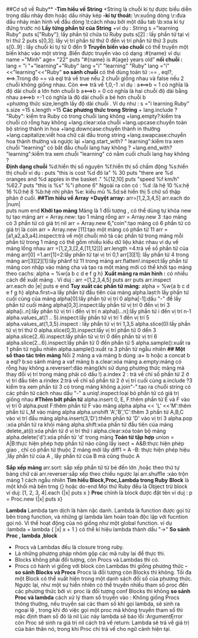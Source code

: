  ##Cơ sở về Ruby**
          **-Tìm hiểu về String**
          +String là chuỗi kí tự được biểu diễn trong dấu nháy đơn hoặc dấu nháy kép
          **-kí tự thoát:**
          \n:xuống dòng
          \r:đưa dấu nháy màn hình về đầu dòng
          \t:cách nhau bởi một dấu tab
          \b:xóa kí tự đứng trước nó
          **Lấy từng phần tử của String**
          +ví dụ : String s ="learning Ruby"
           puts s["Ruby"]:  lấy phần tử chứa từ Ruby 
           puts s[2] : lấy phần tử tại vị trí thứ 2
            puts s[0,3]: lấy vị trí phần tử thứ 0 đến vị trí phần tử thứ 3 
            puts s[0..9] : lấy chuỗi kí tự từ 0 đến 9 
            **Truyền biến vào chuỗi**
            có thể truyền một biến khác vào một string .Biến được truyền vào có dạng :#{name}
            ví dụ:
            name ="Minh"
            age= "22"
            puts "#{name} is #{age} years old"
          **nối chuỗi :**
            lang = "i "+"learning"+"Ruby"
             lang ="i"  "learning" "Ruby"
              lang ="i"<<"learning"<<"Ruby" 
              **so sánh chuỗi**
               có thể dùng toán tử :== , eql?,<==>.Trong đó == và eql trả về true  nếu 2 chuỗi giống nhau và false nếu 2 chuỗi không giống nhau. Còn <==> trả về 1,0,-1
                .ví dụ :
              a<==>b  = 1 có nghĩa là độ dài chuỗi a lớn hơn chuỗi b
       a<==>b = 0 có nghĩa là hai chuỗi độ dài bằng nhau
       a<==>b =-1 có nghĩa là độ dài chuỗi a bé hơn chuỗi b      
          +phương thức size,length lấy độ dài  chuỗi .
          Ví dụ như :
          s ="i learning Ruby"
           s.size =15
           s.length =15
           **Các phương thức trong String**
          +  lang.include ? "Ruby": kiểm tra Ruby có trong chuỗi lang không
          +lang.empty?:kiểm tra chuỗi có rỗng hay không
          +lang.clear:xóa chuỗi
          +lang.upcase:chuyển toàn bộ string thành in hoa
          +lang.downcase:chuyển thành in thường
          +lang.capitalize:viết  hoa chữ cái đầu trong string
          +lang.swapcase:chuyển hoa thành thường và ngược lại
          +lang.start_with? " learning":kiểm tra xem chuỗi "learning" có bắt đầu chuỗi lang hay không ? 
          +lang.end_with? "learning":kiểm tra xem chuỗi "learning" có nằm cuối chuỗi lang hay không ?    
          **Định dạng chuỗi**
          %d:hiển thị số nguyên
          %f:hiển thị số chấm động
          %s:hiển thị chuỗi
          ví dụ :
          puts "this is cost %d đô la" % 30
          puts "there are %d oranges and %d apples in the basket ." %[12,10]
          puts "speed %f km/h" %62.7
          puts "this is %s" %"i phone 6"
          Ngoài ra còn có :
          %d :là hệ 10
          %x:hệ 16
          %0:hệ 8
          %b:hệ nhị phân
          %e: kiểu mũ
          %.5d:sẽ hiển thị 5 chữ số thập phân ở cuối.
          **##Tìm hiểu về Array**
           **+Duyệt array:**
            arr=[1,2,3,4,5] 
            arr.each do |num|  
            puts num 
            end
            **Khởi tạo mảng**
            Mảng là 1 đối tượng , có thể dùng tự khóa new tự tạo mảng 
              arr = Array.new: tạo 1 mảng rổng
             arr = Array.new 3 :tạo mảng có 3 phần tử có giá trị nil
             arr = Array.new 6,"coin":tạo mảng có 6 phần tử có giá trị là coin
             arr = Array.new [11]:tạo một mảng có phần tử 11
             arr = [a1,a2,a3,a4].inspect:trả về một chuỗi mô tả các phần tử trong mảng
             mỗi phần tử trong 1 mảng có thể gồm nhiều kiểu dữ liệu khác nhau
             ví dụ về mảng lồng nhau
             arr =[1,2,3,[2,4,[11,12]]]
             arr.length =4:trả về số phần tử của mảng
             arr[0] =1.arr[1]=2:lấy phẩn tử tại vị trí 0,1
             arr[3][1]: lấy phần tử 4 trong mảng
             arr[3][2][1]:lấy phânf tử 11 trong mảng
             arr.flatten!.inspect:lấy phần tử mảng con nhập vào mảng cha và tạo ra một mảng mới
             có thể khởi tạo mảng theo cachs:
             alpha = %w{a b c d e f g h}
             **Xuất mảng ra màn hình :**
             có nhiều cách để xuất mảng .
             Ví duj :
             arr =[1,2,3,4,5]
             puts arr
             puts arr.inspect
             arr.each do |e|
             puts e
             end
             **Tuy xuất các phần tử mảng:**
            alpha = %w{a b c d e f g h}
            alpha.first=a lấy phần tử đầu tiên của mảng
            alpha.last:h lấy phần tử cuối cùng của mảng
            alpha[0]:lấy phần tử vị trí 0
            alpha[-1]:dấu "-" để lấy phần tử cuối mảng
            alpha[0,3].inspect:lấy phần tử vị trí 0 đến vị trí 3
            alpha[i..n]:lấy phần tử vị trí i đến vị trí n
           alpha[i...n]:lấy phần tử i đến vị trí n-1
           alpha.values_at(1 .. 5).inspect:lấy phần tử vị trí 1 đến vị trí 5
           alpha.values_at(1,3,5).inspect : lấy phần tử vị trí 1,3,5
           alpha.slice(0):lấy phần tử vị trí thứ 0 
           alpha.slice(0,3).inspect:lấy  vị trí phần tử 0 dến 3
           alpha.slice(2..6).inspect:lấy phần tử vị trí 0 đến phần tử vị trí 6
           alpha.slice(2...6).inspect:lấy phần tử 0 đến phần tử 5 
           alpha.sample():xuất ra 1 phần tử ngẫu nhiên
           alpha.sample():xuất ra 3 phần tử ngẫu nhiên
           **## Một số thao tác trên mảng**
Nối 2 mảng  a và mảng b dùng :a+ b hoặc a concat b
a eql? b:so sánh mảng a vaf mảng b
a.clear:xóa mảng
a.empty:mảng có rỗng hay không
a.reverser!:đảo mảng(khi sử dụng phương thức mảng mà thay đổi vị trí trong mảng phải có dấu !)
a.index 2 : trả về chỉ số phần tử 2 ở vị trí đầu tiên
a.rindex 2:trả về chỉ số phần tử 2 ở vị trí cuối cùng
a.include ?3 kiểm tra xem phần tử 3 có trong mảng không
a.join"-":tạo ra chuỗi string có các phần tử cách nhau dấu "-"
a.uniq!.inspect:loại bỏ phần tử có giá trị giống nhau
**#Thêm bớt phần tử**
alpha.insert 0, E, F:thêm phần tử E và F vào vị trí 0 
alpha.pust F:thêm phần tử F vào mảng alpha
alpha << 'L' <<'M':thêm phần tử L,M vào mảng alpha
alpha.unshift 'A','B','C':thêm 3 phần tử A,B,C vào vị trí đầu mảng
alpha.insert(3,'D'):thêm phần tử 'D' vào vị trí 3
alpha.pop :xóa phần tử ra khỏi mảng
alpha.shift:xóa phần tử đầu tiên của mảng
delete_at(i):xóa phần tử ở vị trí thứ i
alpha.clear:xóa toàn bộ mảng
alpha.delete('d'):xóa phần tử 'd' trong mảng
**Toán tử tập hợp**
union = A|B:thực hiện phép hợp phần tử nào cũng lấy
isect = A&B:thực hiện phép giao , chỉ có phần tử thuộc 2 mảng mới lấy
diff1 = A -B: thực hiện phép hiệu ,lấy phần tử của A , lấy phần tử của B mà cũng thuộc A

**Sắp xếp mảng**
arr.sort: sắp xếp phần tử từ bé đến lớn ,hoặc theo thứ tự bảng chữ cái
arr.reverser:sắp xếp theo chiều ngược lại
arr.shuffle :xáo trộn mảng 1 cách ngẫu nhiên
**Tìm hiểu Block,Proc,Lambda trong Ruby**
**Block**
là một khối mã bên trng {} hoặc do-end
Mọi thứ Ruby đều là Object trừ block
ví duj: [1,  2,  3,  4].each  {|x| puts x }
**Proc**
chính là block được đặt tên
ví duj :
p =  Proc.new  {|x| puts x}

**Lambda**
Lambda tạm dịch là hàm nặc danh. 
Lambda là function được gọi từ bên trong function, và những gì lambda làm hoàn toàn độc lập với fucntion gọi nó. Vì thế hoạt động của nó giống như một global function.
 ví dụ :lambda = lambda {  |x| x +  1  }
có thể kí hiệu lambda thành dấu  "->"
**So sánh Proc , lambda ,block**
-   Procs và Lambdas đều là closure trong ruby.
-   Là những phương pháp nhóm gộp các mã ruby lại để thực thi.
-   Blocks không phải đối tượng, còn Procs và Lambdas thì có.
-   Procs có hành vi giống với block còn Lambdas thì giống phương thức
**- so sánh Blocks và Procs**
Procs là đối tượng còn Blocks thì không.
Tối đa một Block có thể xuất hiện trong một danh sách đối số của phương thức. Ngược lại, như một sự hiển nhiên có thể truyền nhiều tham số proc đến các phương thức bởi vì:
proc là đối tượng conf Blocks thì không
**so sánh Proc và lambda**
cách xử lý tham số truyền vào :
Không giống Procs thông thường, nếu truyền sai các tham số khi gọi lambda,  sẽ sinh ra ngoại lệ , trong khi đó việc gọi một proc mà không truyền tham số thì mặc định tham số đó là nil
Lúc này lambda sẽ báo lỗi :ArgumentError còn Proc sẽ sinh ra giá trị nil
cách trả về return:
Lambda sẽ trả về giá trị của bản thân nó, trong khi Proc chỉ trả về cho ngữ cảnh hiện tại.








           
            
             
                   
              
      
            
             
